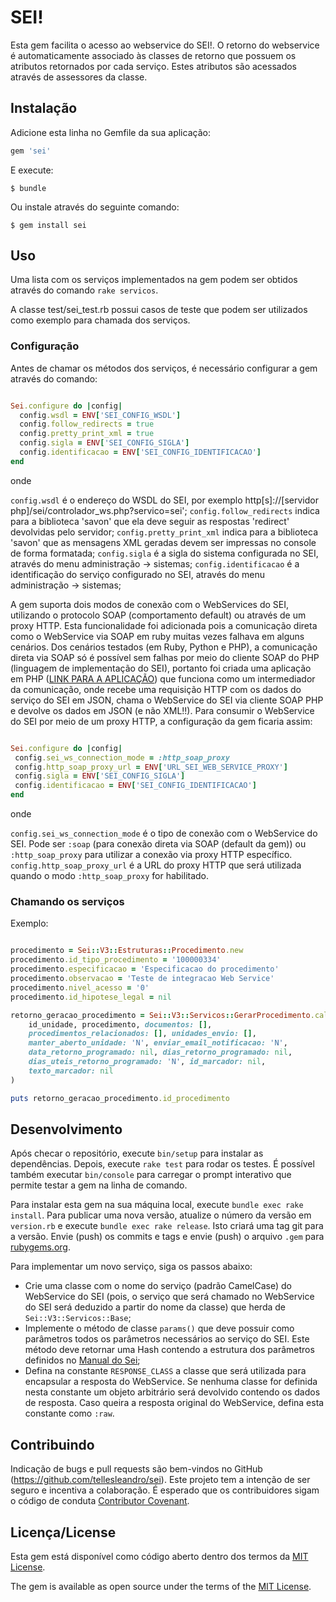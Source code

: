 # SEI!

Esta gem facilita o acesso ao webservice do SEI!. O retorno do webservice é automaticamente associado às classes de retorno que possuem os atributos retornados por cada serviço. Estes atributos são acessados através de assessores da classe.

## Instalação

Adicione esta linha no Gemfile da sua aplicação:

```ruby
gem 'sei'
```

E execute:

    $ bundle

Ou instale através do seguinte comando:

    $ gem install sei

## Uso

Uma lista com os serviços implementados na gem podem ser obtidos através do comando `rake servicos`.

A classe test/sei_test.rb possui casos de teste que podem ser utilizados como exemplo para chamada dos serviços.


### Configuração

Antes de chamar os métodos dos serviços, é necessário configurar a gem através do comando:

```ruby

Sei.configure do |config|
  config.wsdl = ENV['SEI_CONFIG_WSDL']
  config.follow_redirects = true
  config.pretty_print_xml = true
  config.sigla = ENV['SEI_CONFIG_SIGLA']
  config.identificacao = ENV['SEI_CONFIG_IDENTIFICACAO']
end

```
onde

`config.wsdl` é o endereço do WSDL do SEI, por exemplo http[s]://[servidor php]/sei/controlador_ws.php?servico=sei';
`config.follow_redirects` indica para a biblioteca 'savon' que ela deve seguir as respostas 'redirect' devolvidas pelo servidor;
`config.pretty_print_xml` indica para a biblioteca 'savon' que as mensagens XML geradas devem ser impressas no console de forma formatada;
`config.sigla` é a sigla do sistema configurada no SEI, através do menu administração -> sistemas;
`config.identificacao` é a identificação do serviço configurado no SEI, através do menu administração -> sistemas;

A gem suporta dois modos de conexão com o WebServices do SEI, utilizando o protocolo SOAP (comportamento default) ou através
de um proxy HTTP. Esta funcionalidade foi adicionada pois a comunicação direta como o WebService via SOAP em ruby muitas vezes falhava
em alguns cenários. Dos cenários testados (em Ruby, Python e PHP), a comunicação direta via SOAP só é possível sem falhas por meio do cliente SOAP do PHP (linguagem de implementação do SEI), portanto foi criada uma aplicação em PHP ([LINK PARA A APLICAÇÃO]()) que funciona como um intermediador da comunicação, onde recebe uma requisição HTTP com os dados do serviço do SEI em JSON, chama o WebService do SEI via cliente SOAP PHP e devolve os dados em JSON (e não XML!!).
Para consumir o WebService do SEI por meio de um proxy HTTP, a configuração da gem ficaria assim:

 ```ruby

Sei.configure do |config|
  config.sei_ws_connection_mode = :http_soap_proxy
  config.http_soap_proxy_url = ENV['URL_SEI_WEB_SERVICE_PROXY']
  config.sigla = ENV['SEI_CONFIG_SIGLA']
  config.identificacao = ENV['SEI_CONFIG_IDENTIFICACAO']
end

```
onde

`config.sei_ws_connection_mode` é o tipo de conexão com o WebService do SEI. Pode ser `:soap` (para conexão direta via SOAP (default da gem)) ou `:http_soap_proxy` para utilizar a conexão via proxy HTTP específico.
`config.http_soap_proxy_url` é a URL do proxy HTTP que será utilizada quando o modo `:http_soap_proxy` for habilitado.

### Chamando os serviços

Exemplo:

```ruby

procedimento = Sei::V3::Estruturas::Procedimento.new
procedimento.id_tipo_procedimento = '100000334'
procedimento.especificacao = 'Especificacao do procedimento'
procedimento.observacao = 'Teste de integracao Web Service'
procedimento.nivel_acesso = '0'
procedimento.id_hipotese_legal = nil

retorno_geracao_procedimento = Sei::V3::Servicos::GerarProcedimento.call(
    id_unidade, procedimento, documentos: [],
    procedimentos_relacionados: [], unidades_envio: [],
    manter_aberto_unidade: 'N', enviar_email_notificacao: 'N',
    data_retorno_programado: nil, dias_retorno_programado: nil,
    dias_uteis_retorno_programado: 'N', id_marcador: nil,
    texto_marcador: nil
)

puts retorno_geracao_procedimento.id_procedimento

```

## Desenvolvimento

Após checar o repositório, execute `bin/setup` para instalar as dependências. Depois, execute `rake test` para rodar os testes. É possível também executar `bin/console` para carregar o prompt interativo que permite testar a gem na linha de comando.

Para instalar esta gem na sua máquina local, execute `bundle exec rake install`. Para publicar uma nova versão, atualize o número da versão em `version.rb` e execute `bundle exec rake release`. Isto criará uma tag git para a versão. Envie (push) os commits e tags e envie (push) o arquivo `.gem` para [rubygems.org](https://rubygems.org).

Para implementar um novo serviço, siga os passos abaixo:

- Crie uma classe com o nome do serviço (padrão CamelCase) do WebService do SEI (pois, o serviço que será chamado no WebService do SEI será deduzido a partir do nome da classe) que herda de `Sei::V3::Servicos::Base`;
- Implemente o método de classe `params()` que deve possuir como parâmetros todos os parâmetros necessários ao serviço do SEI. Este método deve retornar uma Hash contendo a estrutura dos parâmetros definidos no [Manual do Sei](https://softwarepublico.gov.br/social/articles/0004/7172/SEI-WebServices-v3.0.pdf);
- Defina na constante `RESPONSE_CLASS` a classe que será utilizada para encapsular a resposta do WebService. Se nenhuma classe for definida nesta constante um objeto arbitrário será devolvido contendo os dados de resposta. Caso queira a resposta original do WebService, defina esta constante como `:raw`.

## Contribuindo

Indicação de bugs e pull requests são bem-vindos no GitHub (https://github.com/tellesleandro/sei). Este projeto tem a intenção de ser seguro e incentiva a colaboração. É esperado que os contribuidores sigam o código de conduta [Contributor Covenant](http://contributor-covenant.org).

## Licença/License

Esta gem está disponível como código aberto dentro dos termos da [MIT License](http://opensource.org/licenses/MIT).

The gem is available as open source under the terms of the [MIT License](http://opensource.org/licenses/MIT).

